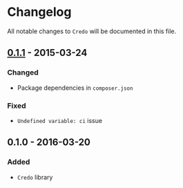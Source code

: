 # Changelog

All notable changes to `Credo` will be documented in this file.

## [0.1.1](https://github.com/rougin/describe/compare/v0.1.0...v0.1.1) - 2015-03-24

### Changed
- Package dependencies in `composer.json`

### Fixed
- `Undefined variable: ci` issue

## 0.1.0 - 2016-03-20

### Added
- `Credo` library